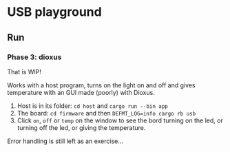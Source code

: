 # USB playground

## Run

### Phase 3: dioxus

That is WIP!

Works with a host program, turns on the light on and off and gives temperature with an GUI made (poorly) with Dioxus.
1. Host is in its folder: `cd host` and `cargo run --bin app`
2. The board: `cd firmware` and then `DEFMT_LOG=info cargo rb usb`
3. Click `on`, `off` or `temp` on the window to see the bord turning on the led, or turning off the led, or giving the temperature.

Error handling is still left as an exercise...
